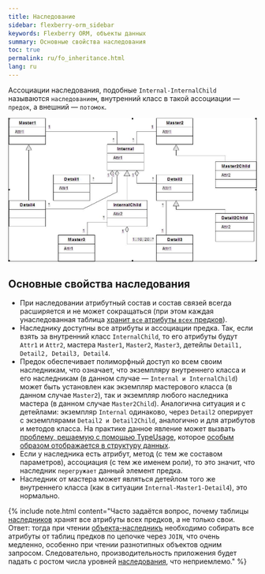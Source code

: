 ```yaml
---
title: Наследование 
sidebar: flexberry-orm_sidebar
keywords: Flexberry ORM, объекты данных
summary: Основные свойства наследования
toc: true
permalink: ru/fo_inheritance.html
lang: ru
---
```


Ассоциации наследования, подобные `Internal-InternalChild` называются `наследованием`, внутренний класс в такой ассоциации — `предок`, а внешний — `потомок`. 

![](/images/pages/products/flexberry-designer/about/uml-example1.jpg)

## Основные свойства наследования

* При наследовании атрибутный состав и состав связей всегда расширяется и не может сокращаться (при этом каждая унаследованная таблица [хранит `все` атрибуты `всех` предков](fo_storing-data-objects.html)).
* Наследнику доступны все атрибуты и ассоциации предка. Так, если взять за внутренний класс `InternalChild`, то его атрибуты будут `Attr1` и `Attr2`, мастера `Master1`, `Master2`, `Master3`, детейлы `Detail1, Detail2, Detail3, Detail4`.
* Предок обеспечивает полиморфный доступ ко всем своим наследникам, что означает, что экземпляру внутреннего класса и его наследникам (в данном случае — `Internal и InternalChild`) может быть установлен как экземпляр мастерового класса (в данном случае `Master2`), так и экземпляр любого наследника мастера (в данном случае `Master2Child`). Аналогична ситуация и с детейлами: экземпляр `Internal` одинаково, через `Detail2` оперирует с экземплярами `Detail2 и Detail2Child`, аналогично и для атрибутов и методов класса. На практике данное явление может вызвать [проблему, решаемую с помощью TypeUsage](fo_type-usage-problem.html), которое [особым образом отображается в структуру данных](fo_type-usage.html).
* Если у наследника есть атрибут, метод (с тем же составом параметров), ассоциация (с тем же именем роли), то это значит, что наследник `перегружает` данный элемент предка.
* Наследник от мастера может являться детейлом того же внутреннего класса (как в ситуации `Internal-Master1-Detail4`), это нормально.

{% include note.html content="Часто задаётся вопрос, почему таблицы [наследников](fo_inheritance.html) хранят все атрибуты всех предков, а не только свои. Ответ: тогда при чтении [объекта-наследникъ](fo_inheritance.html) необходимо собирать все атрибуты от таблиц предков по цепочке через `JOIN`, что очень медленно, особенно при чтении разнотипных объектов одним запросом. Следовательно, производительность приложения будет падать с ростом числа уровней [наследования](fo_inheritance.html), что неприемлемо." %}
